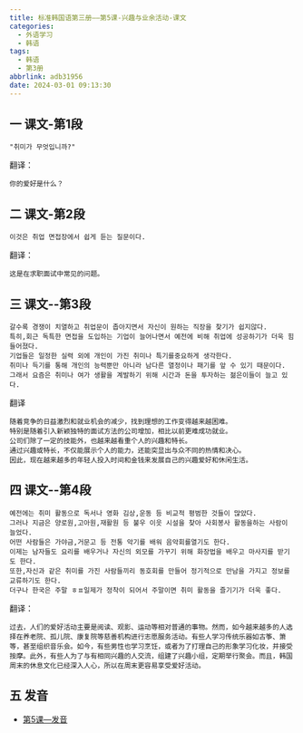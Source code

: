 ```yaml
---
title: 标准韩国语第三册——第5课-兴趣与业余活动-课文
categories:
  - 外语学习
  - 韩语
tags:
  - 韩语
  - 第3册
abbrlink: adb31956
date: 2024-03-01 09:13:30
---
```

## 一 课文-第1段
```
"취미가 무엇입니까?"
```

<!--more-->

翻译：

```
你的爱好是什么？
```

## 二  课文-第2段

```
이것은 취업 면접장에서 쉽게 듣는 질문이다.
```

翻译：

```
这是在求职面试中常见的问题。
```

## 三 课文--第3段

```
갈수록 경쟁이 치열하고 취업문이 좁아지면서 자신이 원하는 직장을 찾기가 쉽지않다.
특히,회근 독특한 면접을 도입하는 기업이 늘어나면서 예전에 비해 취업에 성공하기가 더욱 힘들어졌다.
기업들은 일정한 실력 외에 개인이 가진 취미나 특기를중요하게 생각한다.
취미나 득기를 통해 개인의 능력뿐만 아니라 남다른 열정이나 패기를 앞 수 있기 때문이다.
그래서 요즘은 취미나 여가 생활을 계발하기 위해 시간과 돈을 투자하는 젊은이들이 늘고 있다.
```

翻译

```
随着竞争的日益激烈和就业机会的减少，找到理想的工作变得越来越困难。
特别是随着引入新颖独特的面试方法的公司增加，相比以前更难成功就业。
公司们除了一定的技能外，也越来越看重个人的兴趣和特长。
通过兴趣或特长，不仅能展示个人的能力，还能突显出与众不同的热情和决心。
因此，现在越来越多的年轻人投入时间和金钱来发展自己的兴趣爱好和休闲生活。
```

## 四 课文--第4段

```
예전에는 취미 활동으로 독서나 영화 김상,운동 등 비교적 평범한 것들이 많았다.
그러나 지금은 양로원,고아원,재활원 등 불우 이읏 시설을 찾아 사회봉사 활동을하는 사람이 늘었다.
어떤 사람들은 가야금,거문고 등 전통 악기를 배워 음악회를열기도 한다.
이제는 남자들도 요리를 배우거나 자신의 외모를 가꾸기 위해 화장법을 배우고 마사지를 받기도 한다.
또한,자신과 같은 취미를 가진 사람들끼리 동호회를 만들어 정기적으로 만남을 가지고 정보를 교류하기도 한다.
더구나 한국은 주말 ㅎㅍ일제가 정착이 되어서 주말이면 취미 활동을 즐기기가 더욱 좋다.
```

翻译：

```
过去，人们的爱好活动主要是阅读、观影、运动等相对普通的事物。然而，如今越来越多的人选择在养老院、孤儿院、康复院等慈善机构进行志愿服务活动。有些人学习传统乐器如古筝、箫等，甚至组织音乐会。如今，有些男性也学习烹饪，或者为了打理自己的形象学习化妆，并接受按摩。此外，有些人为了与有相同兴趣的人交流，组建了兴趣小组，定期举行聚会。而且，韩国周末的休息文化已经深入人心，所以在周末更容易享受爱好活动。
```

## 五 发音


* [第5课—发音][1]




[1]:https://biz.cli.im/Pcview?name=https%3A%2F%2Fbiz.cli.im%2Ftest%2FKR388495%3Fcoding%3DI4npGO%26qrurl%3Dhttp%253A%252F%252Fqr31.cn%252FI4npGO%26gtype%3D2&time=1